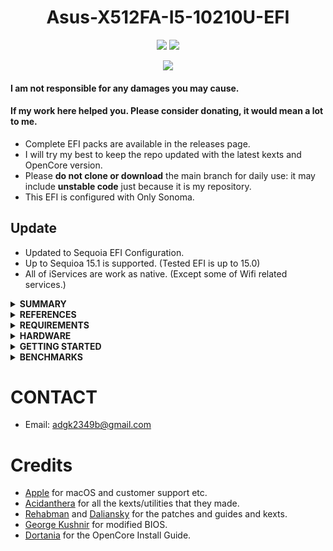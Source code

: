<h1 align="center">Asus-X512FA-I5-10210U-EFI </h1>

<p align="center">
    <a href="https://www.apple.com/">
        <img src="https://img.shields.io/badge/Sequoia-15.0.0-skyblue"/></a>
        <img src="https://img.shields.io/badge/OpenCore-1.0.2-blue"/></a>
</p>

<p align="center">
    <a href="https://paypal.me/run1213">
        <img src="https://img.shields.io/badge/-Buy%20me%20a%20coffee-orange.svg"></a>
</p>

#### I am not responsible for any damages you may cause.

#### If my work here helped you. Please consider donating, it would mean a lot to me.

- Complete EFI packs are available in the releases page.
- I will try my best to keep the repo updated with the latest kexts and OpenCore version.
- Please **do not clone or download** the main branch for daily use: it may include **unstable code** just because it is my repository.
- This EFI is configured with Only Sonoma.

## Update
- Updated to Sequoia EFI Configuration.
- Up to Sequioa 15.1 is supported. (Tested EFI is up to 15.0)
- All of iServices are work as native. (Except some of Wifi related services.)

<details>
<summary><strong> SUMMARY </strong></summary>
<br>

> ### Video and Audio

| Feature                              | Status | Dependency          |
| :----------------------------------- | ------ | ------------------- |
| Full Graphics Accleration (QE/CI)    | ✅   | `WhateverGreen.kext`                                            |
| Audio Recording                      | ✅   | `AppleALC.kext` with Layout ID = 55 and                  |
| Audio Playback                       | ✅   | `AppleALC.kext` with Layout ID = 55 and                  |
| Automatic Headphone Output Switching | ✅   | `AppleALC.kext` with Layout ID = 55 and                  |
| Dock Audio Port                      | ✅   | `AppleALC.kext` with Layout ID = 55 and                  |
| Apple Music                          | ❌   | Some music can play on airpods or bluetooth devices.     |
> ### Power, Charge, Sleep and Hibernation

| Feature                              | Status |
| :----------------------------------- | ------ |
| S3 Sleep/ Hibernation Mode 3         | ✅    | 
| Fan Control                          | ✅    |

> ### Input/ Output

| Feature                              | Status | Dependency          |
| :----------------------------------- | ------ | ------------------- |
| WiFi                                 | ✅   | `itlwm.kext`                                                             |
| Bluetooth                            | ✅   | `IntelBluetoothFirmware.kext` `IntelBTPatcher.kext` `BlueToolFixup.kext` |
| Ethernet                             | ✅   | -                                                                        |
| USB 2.0, USB 3.0                     | ✅   | `USBMap.kext`                                                            |
| USB Power Properties in macOS        | ✅   | `SSDT-PLUG.aml`                                                       |
| ASUS Fn Key                          | ✅   | Works with Brightness and Sound Control                                  |
| Backlight                            | ❌   | I added `AsusSMC.kext` to enable this feature, but it's not working      |
| primitive laptop feature             | ✅   | Many of `Voodoo__.kext` for work properly                                |

> ### macOS Continuity

| Feature                              | Status | Dependency          |
| :----------------------------------- | ------ | ------------------- |
| iCloud                               | ✅     | iMessage, FaceTime needs to change your SMBIOS                         |
| AirDrop                              | ❌     | Physically unable to use on Sequoia in native                          |
| Time Machine                         | ✅     | Native                                                                 |

</details>

<details>
<summary><strong> REFERENCES </strong></summary>
<br>

Read these before you start:

- [dortania's Hackintosh guides]<https://github.com/dortania>.
- [dortania's OpenCore Install Guide]<https://dortania.github.io/OpenCore-Install-Guide/>.
- [dortania's OpenCore Post Install Guide]<https://dortania.github.io/OpenCore-Post-Install/>.
- [dortania/ Getting Started with ACPI]<https://dortania.github.io/Getting-Started-With-ACPI/>.
- [dortania/ opencore `multiboot`]<https://github.com/dortania/OpenCore-Multiboot>.
- [dortania/ `USB map` guide]<https://dortania.github.io/OpenCore-Post-Install/usb/>.
- [ChefKissInc/ Radeon Card Accelerlation Guide]<https://github.com/ChefKissInc/NootRX>.
- `Configuration.pdf` and `Differences.pdf` in each `OpenCore` releases.
- [OpenIntelWireless's HeliPort github]<https://github.com/OpenIntelWireless/HeliPort>.

</details>

<details>
<summary><strong> REQUIREMENTS </strong></summary>
<br>

- A macOS machine(optional): to create the macOS installer.
- Flash drive, 32GB or more, for the above purpose.   
- [ProperTree](https://github.com/corpnewt/ProperTree) if you need to edit plist files on Windows.  
- [MountEFI](https://github.com/corpnewt/MountEFI) to quickly mount EFI partitions.  
- [IORegistryExplorer](https://developer.apple.com/downloads), for diagnosis.  
- [Hackintool](https://www.insanelymac.com/forum/topic/335018-hackintool-v286/), for diagnostic ONLY, Hackintool should not be used for patching, it is outdated.
- Patience and time, especially if this is your first time Hackintosh-ing.

</details>

<details>
<summary><strong> HARDWARE </strong></summary>
<br>

| Category  | Asrock B760M ITX D4 |
| --------- | ------------------------ |
| CPU       | Intel Core i5-10210U                       |
| GPU       | Intel UHD Graphics 620                     |
| SSD       | Western Digital WD MOBILE Blue 5400 500GB  |
| WiFi & BT | Intel(R) Wifi Chip integrated              |


- Refer to Various Companies that making electronics for possible Hackintosh configurations.

</details>

<details>
<summary><strong> GETTING STARTED </strong></summary>
<br>

Before you do anything, please familiarize yourself with basic Hackintosh terminologies and the basic Hackintosh process by throughly reading Dortania guides as linked in `REFERENCES`

- How To Create macOS installer: refer to [Dortania's OpenCore Install Guide](https://dortania.github.io/OpenCore-Install-Guide/installer-guide/)

</details>

<details>
<summary><strong> BENCHMARKS </strong></summary>
</br>

- macOS 14.3.1, EFI OpenCore 0.9.8

| CPU            | Single-Core  | Multi-Core  |
| :------------- | ----------:  | ---------:  |
| Geekbench 6    |         1100 |       3051 |

| GPU            | OpenCL       | Metal         |
| :------------- | ----------:  | ---------:    |
| Geekbench 6    |        -     |        -      |

</details>

# CONTACT

- Email: adgk2349b@gmail.com

# Credits

- [Apple](https://www.apple.com) for macOS and customer support etc.
- [Acidanthera](https://github.com/acidanthera) for all the kexts/utilities that they made.
- [Rehabman](https://github.com/RehabMan) and [Daliansky](https://github.com/daliansky) for the patches and guides and kexts.
- [George Kushnir](https://github.com/n4ru) for modified BIOS.
- [Dortania](https://github.com/dortania) for the OpenCore Install Guide.
